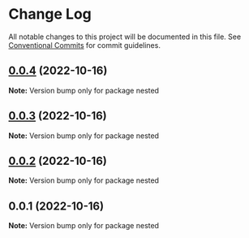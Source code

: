 # Change Log

All notable changes to this project will be documented in this file.
See [Conventional Commits](https://conventionalcommits.org) for commit guidelines.

## [0.0.4](https://github.com/JustAnAlex/lerna/compare/v0.0.3...v0.0.4) (2022-10-16)

**Note:** Version bump only for package nested





## [0.0.3](https://github.com/JustAnAlex/lerna/compare/v0.0.2...v0.0.3) (2022-10-16)

**Note:** Version bump only for package nested





## [0.0.2](https://github.com/JustAnAlex/lerna/compare/v0.0.1...v0.0.2) (2022-10-16)

**Note:** Version bump only for package nested





## 0.0.1 (2022-10-16)

**Note:** Version bump only for package nested
